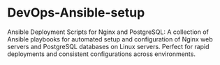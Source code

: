 # DevOps-Ansible-setup
Ansible Deployment Scripts for Nginx and PostgreSQL: A collection of Ansible playbooks for automated setup and configuration of Nginx web servers and PostgreSQL databases on Linux servers. Perfect for rapid deployments and consistent configurations across environments.
